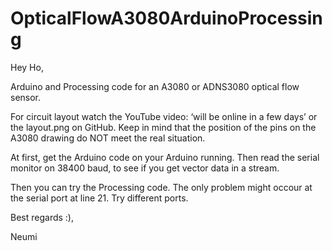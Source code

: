 # OpticalFlowA3080ArduinoProcessing

Hey Ho,

Arduino and Processing code for an A3080 or ADNS3080 optical flow sensor.

For circuit layout watch the YouTube video: ‘will be online in a few days’ or the layout.png on GitHub.
Keep in mind that the position of the pins on the A3080 drawing do NOT meet the real situation.

At first, get the Arduino code on your Arduino running. Then read the serial monitor on 38400 baud, to see if you get vector data in a stream.

Then you can try the Processing code. The only problem might occour at the serial port at line 21. Try different ports.

Best regards :),

Neumi
